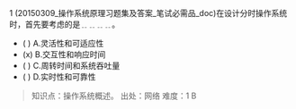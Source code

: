 1
(20150309_操作系统原理习题集及答案_笔试必需品_doc)在设计分时操作系统时，首先要考虑的是﹎﹎﹎﹎。
- ( ) A.灵活性和可适应性 
- (x) B.交互性和响应时间 
- ( ) C.周转时间和系统吞吐量 
- ( ) D.实时性和可靠性

> 知识点：操作系统概述。
> 出处：网络
> 难度：1
> B
